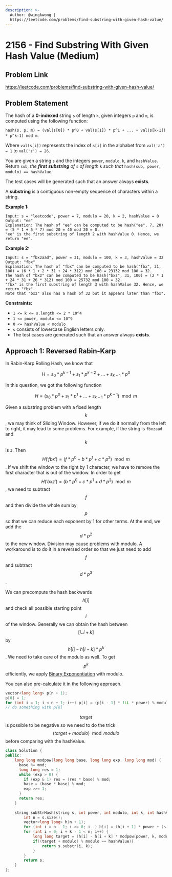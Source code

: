 ```yaml
---
description: >-
  Author: @wingkwong |
  https://leetcode.com/problems/find-substring-with-given-hash-value/
---
```


# 2156 - Find Substring With Given Hash Value (Medium)

## Problem Link

https://leetcode.com/problems/find-substring-with-given-hash-value/

## Problem Statement

The hash of a **0-indexed** string `s` of length `k`, given integers `p` and `m`, is computed using the following function:

`hash(s, p, m) = (val(s[0]) * p^0 + val(s[1]) * p^1 + ... + val(s[k-1]) * p^k-1) mod m`.

Where `val(s[i])` represents the index of `s[i]` in the alphabet from `val('a') = 1` to `val('z') = 26`.

You are given a string `s` and the integers `power`, `modulo`, `k`, and `hashValue.` Return `sub`, _the **first**  **substring** of_ `s` _of length_ `k` _such that_ `hash(sub, power, modulo) == hashValue`.

The test cases will be generated such that an answer always **exists**.

A **substring** is a contiguous non-empty sequence of characters within a string.

**Example 1:**

```
Input: s = "leetcode", power = 7, modulo = 20, k = 2, hashValue = 0
Output: "ee"
Explanation: The hash of "ee" can be computed to be hash("ee", 7, 20) = (5 * 1 + 5 * 7) mod 20 = 40 mod 20 = 0. 
"ee" is the first substring of length 2 with hashValue 0. Hence, we return "ee".
```

**Example 2:**

```
Input: s = "fbxzaad", power = 31, modulo = 100, k = 3, hashValue = 32
Output: "fbx"
Explanation: The hash of "fbx" can be computed to be hash("fbx", 31, 100) = (6 * 1 + 2 * 31 + 24 * 312) mod 100 = 23132 mod 100 = 32. 
The hash of "bxz" can be computed to be hash("bxz", 31, 100) = (2 * 1 + 24 * 31 + 26 * 312) mod 100 = 25732 mod 100 = 32. 
"fbx" is the first substring of length 3 with hashValue 32. Hence, we return "fbx".
Note that "bxz" also has a hash of 32 but it appears later than "fbx".
```

**Constraints:**

* `1 <= k <= s.length <= 2 * 10^4`
* `1 <= power, modulo <= 10^9`
* `0 <= hashValue < modulo`
* `s` consists of lowercase English letters only.
* The test cases are generated such that an answer always **exists**.

## Approach 1: Reversed **Rabin-Karp**

In Rabin-Karp Rolling Hash, we know that

$$
H = s_0*p^{k-1}+s_1*p^{k-2}+...+s_{k-1}*p^{0}
$$

In this question, we got the following function

$$
H = (s_0*p^{0}+s_1*p^{1}+...+s_{k-1}*p^{k-1}) \mod m
$$

Given a substring problem with a fixed length $$k$$, we may think of Sliding Window. However, if we do it normally from the left to right, it may lead to some problems. For example, if the string is `fbxzaad` and $$k$$ is `3`. Then $$H('fbx') = (f * p^0 + b * p^1 + c * p^2) \mod m$$. If we shift the window to the right by 1 character, we have to remove the first character that is out of the window. In order to get $$H('bxz') = (b * p^0 + c * p^1 + d * p^2) \mod m$$, we need to subtract $$f$$ and then divide the whole sum by $$p$$ so that we can reduce each exponent by 1 for other terms. At the end, we add the $$d * p^2$$ to the new window. Division may cause problems with modulo. A workaround is to do it in a reversed order so that we just need to add $$f$$ and subtract $$d * p^3$$.

We can precompute the hash backwards $$h[i]$$ and check all possible starting point $$i$$ of the window. Generally we can obtain the hash between $$[i .. i + k]$$ by $$h[i] - h[i - k] * p^k$$. We need to take care of the modulo as well. To get $$p ^ k$$efficiently, we apply [Binary Exponentiation](../../tutorials/math/number-theory/binary-exponentiation) with modulo.

You can also pre-calculate it in the following approach.

```cpp
vector<long long> p(n + 1);
p[0] = 1;
for (int i = 1; i < n + 1; i++) p[i] = (p[i - 1] * 1LL * power) % modulo;
// do something with p[k]
```

$$target$$ is possible to be negative so we need to do the trick$$(target + modulo) \mod modulo$$ before comparing with the hashValue.

<SolutionAuthor name="@wingkwong"/>

```cpp
class Solution {
public:
    long long modpow(long long base, long long exp, long long mod) {
      base %= mod;
      long long res = 1;
      while (exp > 0) {
        if (exp & 1) res = (res * base) % mod;
        base = (base * base) % mod;
        exp >>= 1;
      }
      return res;
    }
    
    string subStrHash(string s, int power, int modulo, int k, int hashValue) {
        int n = s.size();
        vector<long long> h(n + 1);
        for (int i = n - 1; i >= 0; i--) h[i] = (h[i + 1] * power + (s[i] - 'a' + 1)) % modulo;
        for (int i = 0; i + k - 1 < n; i++) { 
            long long target = (h[i] - h[i + k] * modpow(power, k, modulo)) % modulo;
            if((target + modulo) % modulo == hashValue){
                return s.substr(i, k);
            }
        }
        return s;
    }
};
```
